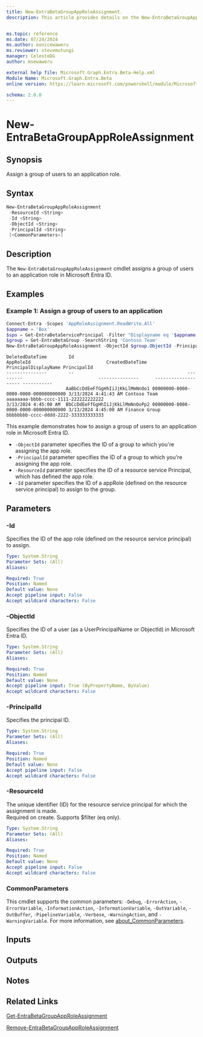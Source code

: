 ```yaml
---
title: New-EntraBetaGroupAppRoleAssignment.
description: This article provides details on the New-EntraBetaGroupAppRoleAssignment command.


ms.topic: reference
ms.date: 07/24/2024
ms.author: eunicewaweru
ms.reviewer: stevemutungi
manager: CelesteDG
author: msewaweru

external help file: Microsoft.Graph.Entra.Beta-Help.xml
Module Name: Microsoft.Graph.Entra.Beta
online version: https://learn.microsoft.com/powershell/module/Microsoft.Graph.Entra.Beta/New-EntraBetaGroupAppRoleAssignment

schema: 2.0.0
---
```


# New-EntraBetaGroupAppRoleAssignment

## Synopsis

Assign a group of users to an application role.

## Syntax

```powershell
New-EntraBetaGroupAppRoleAssignment 
 -ResourceId <String> 
 -Id <String> 
 -ObjectId <String> 
 -PrincipalId <String>
 [<CommonParameters>]
```

## Description

The `New-EntraBetaGroupAppRoleAssignment` cmdlet assigns a group of users to an application role in Microsoft Entra ID.

## Examples

### Example 1: Assign a group of users to an application

```powershell
Connect-Entra -Scopes 'AppRoleAssignment.ReadWrite.All'
$appname = 'Box'
$spo = Get-EntraBetaServicePrincipal -Filter "Displayname eq '$appname'"
$group = Get-EntraBetaGroup -SearchString 'Contoso Team'
New-EntraBetaGroupAppRoleAssignment -ObjectId $group.ObjectId -PrincipalId $group.ObjectId -ResourceId $spo.ObjectId -Id $spo.Approles[1].id
```

```Output
DeletedDateTime        Id                                          AppRoleId                            CreatedDateTime      PrincipalDisplayName PrincipalId
---------------        --                                          ---------                            ---------------      -------------------- -----------
                      AaBbCcDdEeFfGgHhIiJjKkLlMmNnOo1 00000000-0000-0000-0000-000000000000 3/13/2024 4:41:43 AM Contoso Team         aaaaaaaa-bbbb-cccc-1111-222222222222
3/13/2024 4:45:00 AM  BbCcDdEeFfGgHhIiJjKkLlMmNnOoPp2 00000000-0000-0000-0000-000000000000 3/13/2024 4:45:00 AM Finance Group        bbbbbbbb-cccc-dddd-2222-333333333333
```

This example demonstrates how to assign a group of users to an application role in Microsoft Entra ID.  

- `-ObjectId` parameter specifies the ID of a group to which you're assigning the app role.
- `-PrincipalId` parameter specifies the ID of a group to which you're assigning the app role.
- `-ResourceId` parameter specifies the ID of a resource service Principal, which has defined the app role.
- `-Id` parameter specifies the ID of a appRole (defined on the resource service principal) to assign to the group.

## Parameters

### -Id

Specifies the ID of the app role (defined on the resource service principal) to assign.

```yaml
Type: System.String
Parameter Sets: (All)
Aliases:

Required: True
Position: Named
Default value: None
Accept pipeline input: False
Accept wildcard characters: False
```

### -ObjectId

Specifies the ID of a user (as a UserPrincipalName or ObjectId) in Microsoft Entra ID.

```yaml
Type: System.String
Parameter Sets: (All)
Aliases:

Required: True
Position: Named
Default value: None
Accept pipeline input: True (ByPropertyName, ByValue)
Accept wildcard characters: False
```

### -PrincipalId

Specifies the principal ID.

```yaml
Type: System.String
Parameter Sets: (All)
Aliases:

Required: True
Position: Named
Default value: None
Accept pipeline input: False
Accept wildcard characters: False
```

### -ResourceId

The unique identifier (ID) for the resource service principal for which the assignment is made.  
Required on create. Supports $filter (eq only).

```yaml
Type: System.String
Parameter Sets: (All)
Aliases:

Required: True
Position: Named
Default value: None
Accept pipeline input: False
Accept wildcard characters: False
```

### CommonParameters

This cmdlet supports the common parameters: `-Debug`, `-ErrorAction`, `-ErrorVariable`, `-InformationAction`, `-InformationVariable`, `-OutVariable`, `-OutBuffer`, `-PipelineVariable`, `-Verbose`, `-WarningAction`, and `-WarningVariable`. For more information, see [about_CommonParameters](https://go.microsoft.com/fwlink/?LinkID=113216).

## Inputs

## Outputs

## Notes

## Related Links

[Get-EntraBetaGroupAppRoleAssignment](Get-EntraBetaGroupAppRoleAssignment.md)

[Remove-EntraBetaGroupAppRoleAssignment](Remove-EntraBetaGroupAppRoleAssignment.md)

